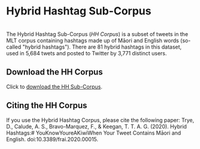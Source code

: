 
# Hybrid Hashtag Sub-Corpus
<br>
The Hybrid Hashtag Sub-Corpus (<i>HH Corpus</i>) is a subset of tweets in the MLT corpus containing hashtags made up of Māori and English words (so-called "hybrid hashtags"). There are 81 hybrid hashtags in this dataset, used in 5,684 twets and posted to Twitter by 3,771 distinct users.

## Download the HH Corpus
Click to <a href="../pics/hh_corpus.xlsx">download the HH Sub-Corpus</a>.

## Citing the HH Corpus
If you use the Hybrid Hashtag Corpus, please cite the following paper:
Trye, D., Calude, A. S., Bravo-Marquez, F., & Keegan, T. T. A. G. (2020). Hybrid Hashtags:# YouKnowYoureAKiwiWhen Your Tweet Contains Māori and English. doi:10.3389/frai.2020.00015. 
